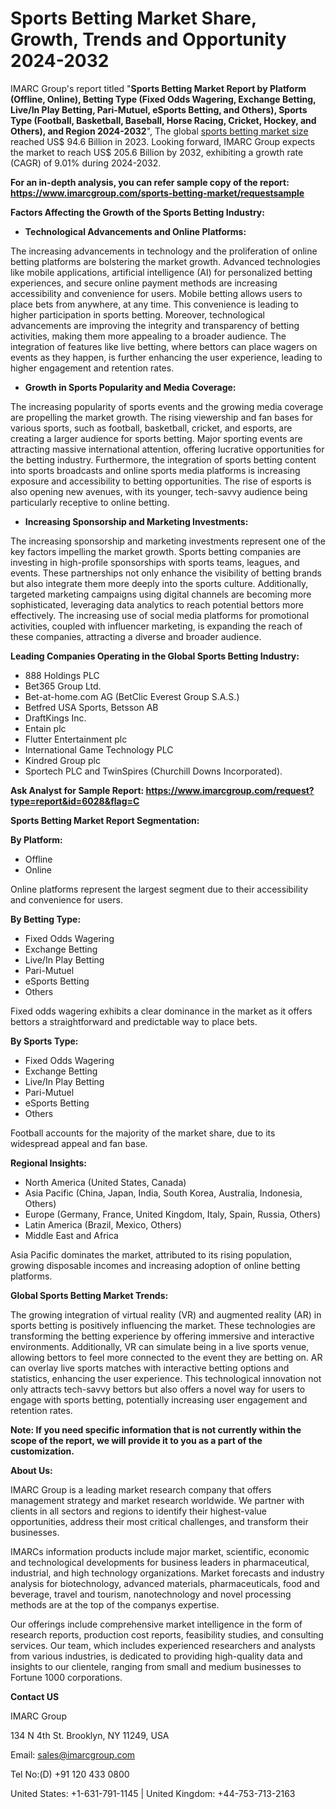 ﻿# **Sports Betting Market Share, Growth, Trends and Opportunity 2024-2032**
IMARC Group's report titled "**Sports Betting Market Report by Platform (Offline, Online), Betting Type (Fixed Odds Wagering, Exchange Betting, Live/In Play Betting, Pari-Mutuel, eSports Betting, and Others), Sports Type (Football, Basketball, Baseball, Horse Racing, Cricket, Hockey, and Others), and Region 2024-2032**", The global [sports betting market size](https://www.imarcgroup.com/sports-betting-market) reached US$ 94.6 Billion in 2023. Looking forward, IMARC Group expects the market to reach US$ 205.6 Billion by 2032, exhibiting a growth rate (CAGR) of 9.01% during 2024-2032.

**For an in-depth analysis, you can refer sample copy of the report: <https://www.imarcgroup.com/sports-betting-market/requestsample>**

**Factors Affecting the Growth of the Sports Betting Industry:**

- **Technological Advancements and Online Platforms:**

The increasing advancements in technology and the proliferation of online betting platforms are bolstering the market growth. Advanced technologies like mobile applications, artificial intelligence (AI) for personalized betting experiences, and secure online payment methods are increasing accessibility and convenience for users. Mobile betting allows users to place bets from anywhere, at any time. This convenience is leading to higher participation in sports betting. Moreover, technological advancements are improving the integrity and transparency of betting activities, making them more appealing to a broader audience. The integration of features like live betting, where bettors can place wagers on events as they happen, is further enhancing the user experience, leading to higher engagement and retention rates.

- **Growth in Sports Popularity and Media Coverage:**

The increasing popularity of sports events and the growing media coverage are propelling the market growth. The rising viewership and fan bases for various sports, such as football, basketball, cricket, and esports, are creating a larger audience for sports betting. Major sporting events are attracting massive international attention, offering lucrative opportunities for the betting industry. Furthermore, the integration of sports betting content into sports broadcasts and online sports media platforms is increasing exposure and accessibility to betting opportunities. The rise of esports is also opening new avenues, with its younger, tech-savvy audience being particularly receptive to online betting.

- **Increasing Sponsorship and Marketing Investments:**

The increasing sponsorship and marketing investments represent one of the key factors impelling the market growth. Sports betting companies are investing in high-profile sponsorships with sports teams, leagues, and events. These partnerships not only enhance the visibility of betting brands but also integrate them more deeply into the sports culture. Additionally, targeted marketing campaigns using digital channels are becoming more sophisticated, leveraging data analytics to reach potential bettors more effectively. The increasing use of social media platforms for promotional activities, coupled with influencer marketing, is expanding the reach of these companies, attracting a diverse and broader audience.

**Leading Companies Operating in the Global Sports Betting Industry:**

- 888 Holdings PLC
- Bet365 Group Ltd.
- Bet-at-home.com AG (BetClic Everest Group S.A.S.)
- Betfred USA Sports, Betsson AB
- DraftKings Inc.
- Entain plc
- Flutter Entertainment plc
- International Game Technology PLC
- Kindred Group plc
- Sportech PLC and TwinSpires (Churchill Downs Incorporated).

**Ask Analyst for Sample Report: <https://www.imarcgroup.com/request?type=report&id=6028&flag=C>**

**Sports Betting Market Report Segmentation:**

**By Platform:**

- Offline
- Online

Online platforms represent the largest segment due to their accessibility and convenience for users.

**By Betting Type:**

- Fixed Odds Wagering
- Exchange Betting
- Live/In Play Betting
- Pari-Mutuel
- eSports Betting
- Others

Fixed odds wagering exhibits a clear dominance in the market as it offers bettors a straightforward and predictable way to place bets.

**By Sports Type:**

- Fixed Odds Wagering
- Exchange Betting
- Live/In Play Betting
- Pari-Mutuel
- eSports Betting
- Others

Football accounts for the majority of the market share, due to its widespread appeal and fan base.

**Regional Insights:**

- North America (United States, Canada)
- Asia Pacific (China, Japan, India, South Korea, Australia, Indonesia, Others)
- Europe (Germany, France, United Kingdom, Italy, Spain, Russia, Others)
- Latin America (Brazil, Mexico, Others)
- Middle East and Africa

Asia Pacific dominates the market, attributed to its rising population, growing disposable incomes and increasing adoption of online betting platforms.

**Global Sports Betting Market Trends:**

The growing integration of virtual reality (VR) and augmented reality (AR) in sports betting is positively influencing the market. These technologies are transforming the betting experience by offering immersive and interactive environments. Additionally, VR can simulate being in a live sports venue, allowing bettors to feel more connected to the event they are betting on. AR can overlay live sports matches with interactive betting options and statistics, enhancing the user experience. This technological innovation not only attracts tech-savvy bettors but also offers a novel way for users to engage with sports betting, potentially increasing user engagement and retention rates.

**Note: If you need specific information that is not currently within the scope of the report, we will provide it to you as a part of the customization.**

**About Us:**

IMARC Group is a leading market research company that offers management strategy and market research worldwide. We partner with clients in all sectors and regions to identify their highest-value opportunities, address their most critical challenges, and transform their businesses.

IMARCs information products include major market, scientific, economic and technological developments for business leaders in pharmaceutical, industrial, and high technology organizations. Market forecasts and industry analysis for biotechnology, advanced materials, pharmaceuticals, food and beverage, travel and tourism, nanotechnology and novel processing methods are at the top of the companys expertise.

Our offerings include comprehensive market intelligence in the form of research reports, production cost reports, feasibility studies, and consulting services. Our team, which includes experienced researchers and analysts from various industries, is dedicated to providing high-quality data and insights to our clientele, ranging from small and medium businesses to Fortune 1000 corporations.

**Contact US**

IMARC Group

134 N 4th St. Brooklyn, NY 11249, USA

Email: sales@imarcgroup.com

Tel No:(D) +91 120 433 0800

United States: +1-631-791-1145 | United Kingdom: +44-753-713-2163
